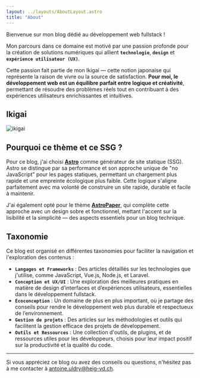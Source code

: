 ```yaml
---
layout: ../layouts/AboutLayout.astro
title: "About"
---
```


Bienvenue sur mon blog dédié au développement web fullstack !

Mon parcours dans ce domaine est motivé par une passion profonde pour la création de solutions numériques qui allient **`technologie`**, **`design`** et **`expérience utilisateur (UX)`**.

Cette passion fait partie de mon Ikigai — cette notion japonaise qui représente la raison de vivre ou la source de satisfaction. **Pour moi, le développement web est un équilibre parfait entre logique et créativité**, permettant de résoudre des problèmes réels tout en contribuant à des expériences utilisateurs enrichissantes et intuitives.

## Ikigai

![ikigai](/LabVeilTec/assets/ikigai.svg)

## Pourquoi ce thème et ce SSG ?

Pour ce blog, j'ai choisi [**Astro**](https://astro.build/) comme générateur de site statique (SSG). Astro se distingue par sa performance et son approche unique de "no JavaScript" pour les pages statiques, permettant un chargement plus rapide et une empreinte écologique plus faible. Cette logique s'aligne parfaitement avec ma volonté de construire un site rapide, durable et facile à maintenir.

J'ai également opté pour le thème [**AstroPaper**](https://github.com/satnaing/astro-paper), qui complète cette approche avec un design sobre et fonctionnel, mettant l'accent sur la lisibilité et la simplicité — des aspects essentiels pour un blog technique.

## Taxonomie

Ce blog est organisé en différentes taxonomies pour faciliter la navigation et l'exploration des contenus :

- **`Langages et Frameworks`** : Des articles détaillés sur les technologies que j'utilise, comme JavaScript, Vue.js, Node.js, et Laravel.
- **`Conception et UX/UI`** : Une exploration des meilleures pratiques en matière de design d’interfaces et d’expériences utilisateurs, essentielles dans le développement fullstack.
- **`Écoconception`** : Un domaine de plus en plus important, où je partage des conseils pour rendre le développement web plus durable et respectueux de l’environnement.
- **`Gestion de projets`** : Des articles sur les méthodologies et outils qui facilitent la gestion efficace des projets de développement.
- **`Outils et Ressources`** : Une collection d'outils, de plugins, et de ressources utiles pour les développeurs, choisis pour leur impact positif sur la productivité et la qualité du code.

---

Si vous appréciez ce blog ou avez des conseils ou questions, n'hésitez pas à me contacter à [antoine.uldry@heig-vd.ch](mailto:antoine.uldry@heig-vd.ch).
